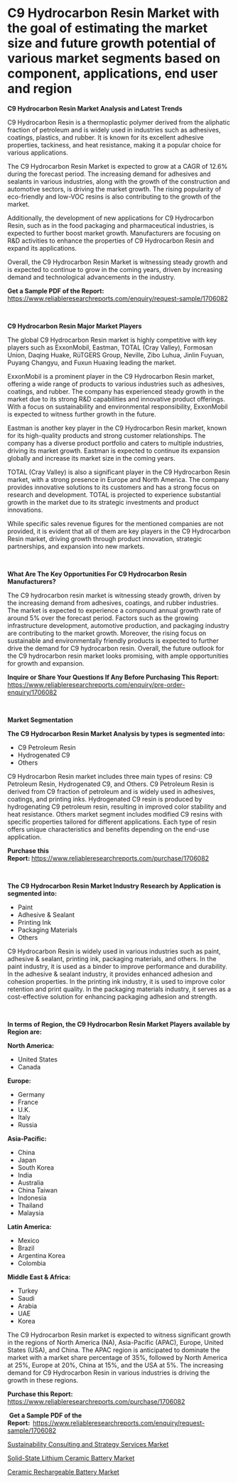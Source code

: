 <p><h1>C9 Hydrocarbon Resin Market with the goal of estimating the market size and future growth potential of various market segments based on component, applications, end user and region</h1></p><p><strong>C9 Hydrocarbon Resin Market Analysis and Latest Trends</strong></p>
<p><p>C9 Hydrocarbon Resin is a thermoplastic polymer derived from the aliphatic fraction of petroleum and is widely used in industries such as adhesives, coatings, plastics, and rubber. It is known for its excellent adhesive properties, tackiness, and heat resistance, making it a popular choice for various applications.</p><p>The C9 Hydrocarbon Resin Market is expected to grow at a CAGR of 12.6% during the forecast period. The increasing demand for adhesives and sealants in various industries, along with the growth of the construction and automotive sectors, is driving the market growth. The rising popularity of eco-friendly and low-VOC resins is also contributing to the growth of the market.</p><p>Additionally, the development of new applications for C9 Hydrocarbon Resin, such as in the food packaging and pharmaceutical industries, is expected to further boost market growth. Manufacturers are focusing on R&D activities to enhance the properties of C9 Hydrocarbon Resin and expand its applications.</p><p>Overall, the C9 Hydrocarbon Resin Market is witnessing steady growth and is expected to continue to grow in the coming years, driven by increasing demand and technological advancements in the industry.</p></p>
<p><strong>Get a Sample PDF of the Report:&nbsp;</strong> <a href="https://www.reliableresearchreports.com/enquiry/request-sample/1706082">https://www.reliableresearchreports.com/enquiry/request-sample/1706082</a></p>
<p>&nbsp;</p>
<p><strong>C9 Hydrocarbon Resin Major Market Players</strong></p>
<p><p>The global C9 Hydrocarbon Resin market is highly competitive with key players such as ExxonMobil, Eastman, TOTAL (Cray Valley), Formosan Union, Daqing Huake, RüTGERS Group, Neville, Zibo Luhua, Jinlin Fuyuan, Puyang Changyu, and Fuxun Huaxing leading the market. </p><p>ExxonMobil is a prominent player in the C9 Hydrocarbon Resin market, offering a wide range of products to various industries such as adhesives, coatings, and rubber. The company has experienced steady growth in the market due to its strong R&D capabilities and innovative product offerings. With a focus on sustainability and environmental responsibility, ExxonMobil is expected to witness further growth in the future.</p><p>Eastman is another key player in the C9 Hydrocarbon Resin market, known for its high-quality products and strong customer relationships. The company has a diverse product portfolio and caters to multiple industries, driving its market growth. Eastman is expected to continue its expansion globally and increase its market size in the coming years.</p><p>TOTAL (Cray Valley) is also a significant player in the C9 Hydrocarbon Resin market, with a strong presence in Europe and North America. The company provides innovative solutions to its customers and has a strong focus on research and development. TOTAL is projected to experience substantial growth in the market due to its strategic investments and product innovations.</p><p>While specific sales revenue figures for the mentioned companies are not provided, it is evident that all of them are key players in the C9 Hydrocarbon Resin market, driving growth through product innovation, strategic partnerships, and expansion into new markets.</p></p>
<p>&nbsp;</p>
<p><strong>What Are The Key Opportunities For C9 Hydrocarbon Resin Manufacturers?</strong></p>
<p><p>The C9 hydrocarbon resin market is witnessing steady growth, driven by the increasing demand from adhesives, coatings, and rubber industries. The market is expected to experience a compound annual growth rate of around 5% over the forecast period. Factors such as the growing infrastructure development, automotive production, and packaging industry are contributing to the market growth. Moreover, the rising focus on sustainable and environmentally friendly products is expected to further drive the demand for C9 hydrocarbon resin. Overall, the future outlook for the C9 hydrocarbon resin market looks promising, with ample opportunities for growth and expansion.</p></p>
<p><strong>Inquire or Share Your Questions If Any Before Purchasing This Report:</strong> <a href="https://www.reliableresearchreports.com/enquiry/pre-order-enquiry/1706082">https://www.reliableresearchreports.com/enquiry/pre-order-enquiry/1706082</a></p>
<p>&nbsp;</p>
<p><strong>Market Segmentation</strong></p>
<p><strong>The C9 Hydrocarbon Resin Market Analysis by types is segmented into:</strong></p>
<p><ul><li>C9 Petroleum Resin</li><li>Hydrogenated C9</li><li>Others</li></ul></p>
<p><p>C9 Hydrocarbon Resin market includes three main types of resins: C9 Petroleum Resin, Hydrogenated C9, and Others. C9 Petroleum Resin is derived from C9 fraction of petroleum and is widely used in adhesives, coatings, and printing inks. Hydrogenated C9 resin is produced by hydrogenating C9 petroleum resin, resulting in improved color stability and heat resistance. Others market segment includes modified C9 resins with specific properties tailored for different applications. Each type of resin offers unique characteristics and benefits depending on the end-use application.</p></p>
<p><strong>Purchase this Report:&nbsp;</strong><a href="https://www.reliableresearchreports.com/purchase/1706082">https://www.reliableresearchreports.com/purchase/1706082</a></p>
<p>&nbsp;</p>
<p><strong>The C9 Hydrocarbon Resin Market Industry Research by Application is segmented into:</strong></p>
<p><ul><li>Paint</li><li>Adhesive & Sealant</li><li>Printing Ink</li><li>Packaging Materials</li><li>Others</li></ul></p>
<p><p>C9 Hydrocarbon Resin is widely used in various industries such as paint, adhesive & sealant, printing ink, packaging materials, and others. In the paint industry, it is used as a binder to improve performance and durability. In the adhesive & sealant industry, it provides enhanced adhesion and cohesion properties. In the printing ink industry, it is used to improve color retention and print quality. In the packaging materials industry, it serves as a cost-effective solution for enhancing packaging adhesion and strength.</p></p>
<p>&nbsp;</p>
<p><strong>In terms of Region, the C9 Hydrocarbon Resin Market Players available by Region are:</strong></p>
<p>
    <p> <strong> North America: </strong>
        <ul>
            <li>United States</li>
            <li>Canada</li>
        </ul>
        </p> 
    <p> <strong> Europe: </strong>
        <ul>
            <li>Germany</li>
            <li>France</li>
            <li>U.K.</li>
            <li>Italy</li>
            <li>Russia</li>
        </ul>
        </p> 
    <p> <strong> Asia-Pacific: </strong>
        <ul>
            <li>China</li>
            <li>Japan</li>
            <li>South Korea</li>
            <li>India</li>
            <li>Australia</li>
            <li>China Taiwan</li>
            <li>Indonesia</li>
            <li>Thailand</li>
            <li>Malaysia</li>
        </ul>
        </p> 
    <p> <strong> Latin America: </strong>
        <ul>
            <li>Mexico</li>
            <li>Brazil</li>
            <li>Argentina Korea</li>
            <li>Colombia</li>
        </ul>
        </p> 
    <p> <strong> Middle East & Africa: </strong>
        <ul>
            <li>Turkey</li>
            <li>Saudi</li>
            <li>Arabia</li>
            <li>UAE</li>
            <li>Korea</li>
        </ul>
    </p>
    </p>
<p><p>The C9 Hydrocarbon Resin market is expected to witness significant growth in the regions of North America (NA), Asia-Pacific (APAC), Europe, United States (USA), and China. The APAC region is anticipated to dominate the market with a market share percentage of 35%, followed by North America at 25%, Europe at 20%, China at 15%, and the USA at 5%. The increasing demand for C9 Hydrocarbon Resin in various industries is driving the growth in these regions.</p></p>
<p><strong>Purchase this Report: </strong><a href="https://www.reliableresearchreports.com/purchase/1706082">https://www.reliableresearchreports.com/purchase/1706082</a></p>
<p>&nbsp;<strong>Get a Sample PDF of the Report:&nbsp;&nbsp;</strong><a href="https://www.reliableresearchreports.com/enquiry/request-sample/1706082">https://www.reliableresearchreports.com/enquiry/request-sample/1706082</a></p>
<p><strong></strong></p>
<p><p><a href="https://view.publitas.com/reportprime-1/sustainability-consulting-and-strategy-services-market-size-reflecting-a-forecast-till-2031-market-by-type-by-application-and-by-geography/">Sustainability Consulting and Strategy Services Market</a></p><p><a href="https://view.publitas.com/reportprime-1/solid-state-lithium-ceramic-battery-market-share-market-new-trends-analysis-report-by-type-by-application-by-end-use-by-region-and-segment-forecasts-2024-2031/">Solid-State Lithium Ceramic Battery Market</a></p><p><a href="https://view.publitas.com/reportprime-1/ceramic-rechargeable-battery-market-furnish-information-about-market-size-market-share-market-dynamics-and-projections-spanning-from-2024-to-2031/">Ceramic Rechargeable Battery Market</a></p></p>